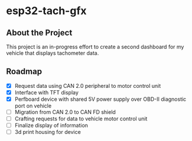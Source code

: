 # esp32-tach-gfx

## About the Project

This project is an in-progress effort to create a second dashboard for my vehicle that displays tachometer data. 

## Roadmap

- [x] Request data using CAN 2.0 peripheral to motor control unit
- [x] Interface with TFT display
- [x] Perfboard device with shared 5V power supply over OBD-II diagnostic port on vehicle 
- [ ] Migration from CAN 2.0 to CAN FD shield
- [ ] Crafting requests for data to vehicle motor control unit
- [ ] Finalize display of information
- [ ] 3d print housing for device
